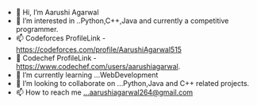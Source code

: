 - 👋 Hi, I’m Aarushi Agarwal
- 👀 I’m interested in ..Python,C++,Java and currently a competitive programmer.   
- 📫 Codeforces ProfileLink - https://codeforces.com/profile/AarushiAgarwal515                          
- 💞️ Codechef ProfileLink - https://www.codechef.com/users/aarushiagarwal.
- 🌱 I’m currently learning ...WebDevelopment
- 💞️ I’m looking to collaborate on ...Python,Java and C++ related projects.
- 📫 How to reach me ...aarushiagarwal264@gmail.com

<!---
aarushiagarwal131/aarushiagarwal131 is a ✨ special ✨ repository because its `README.md` (this file) appears on your GitHub profile.
You can click the Preview link to take a look at your changes.
--->
